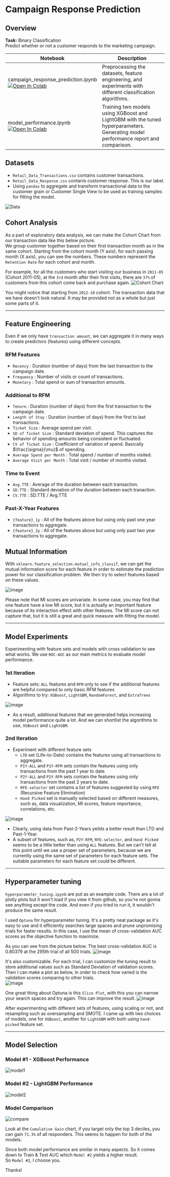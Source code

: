 # Campaign Response Prediction

## Overview

**Task:** Binary Classification  
Predict whether or not a customer responds to the marketing campaign.

| Notebook | Description | 
| --- | --- |
| campaign_response_prediction.ipynb <br/>[![Open In Colab](https://colab.research.google.com/assets/colab-badge.svg)](https://colab.research.google.com/github/tanatiem/campaign-response/blob/main/notebooks/campaign_response_prediction.ipynb) | Preprocessing the datasets, feature engineering, and experiments with different classification algorithms. | 
| model_performance.ipynb <br/>[![Open In Colab](https://colab.research.google.com/assets/colab-badge.svg)](https://colab.research.google.com/github/tanatiem/campaign-response/blob/main/notebooks/model_performance.ipynb) | Training two models using XGBoost and LightGBM with the tuned hyperparameters. Generating model performance report and comparison. | 


## Datasets
- `Retail_Data_Transactions.csv` contains customer transactions.
- `Retail_Data_Response.csv` contanis customer response. This is our label.
- Using `pandas` to aggregate and transform transactional data to the customer grain or Customer Single View to be used as training samples for fitting the model.

![Data](https://user-images.githubusercontent.com/11977931/178889405-bae9dc94-c630-4bc6-aea5-5d51524e3620.png)

## Cohort Analysis
As a part of exploratory data analysis, we can make the Cohort Chart from our transaction data like this below picture.  
We group customer together based on their first transaction month as in the same cohort. Starting from the cohort month (Y axis), for each passing month (X axis), you can see the numbers. These numbers represent the `Retention Rate` for each cohort and month.  

For example, for all the customers who start visiting our business in `2011-05` (Cohort 2011-05), at the `3rd` month after their first visits, there are `37%` of customers from this cohort come back and purchase again.
![Cohort Chart](https://user-images.githubusercontent.com/11977931/178428530-2cbcd93e-2f11-4333-889d-1072da73bc75.png)

You might notice that starting from `2012-10` cohort. The transaction data that we have doesn't look natural. It may be provided not as a whole but just some parts of it.

---

## Feature Engineering
Even if we only have `transaction amount`, we can aggregate it in many ways to create predictors (features) using different concepts.
### RFM Features
- `Recency` : Duration (number of days) from the last transaction to the campaign date.
- `Frequency` : Number of visits or count of transactions.
- `Monetary` : Total spend or sum of transaction amounts.
### Additional to RFM
- `Tenure` : Duration (number of days) from the first transaction to the campaign date.
- `Length of Stay` : Duration (number of days) from the first to last transactions.
- `Ticket Size` : Average spend per visit.
- `SD of Ticket Size` : Standard deviation of spend. This captures the behavior of spending amounts being consistent or fluctuated.
- `CV of Ticket Size` : Coefficient of variation of spend. Basically $\frac{\sigma}{\mu}$ of spending.
- `Average Spend per Month` : Total spend / number of months visited.
- `Average Visit per Month` : Total visit / number of months visited.
### Time to Event
- `Avg.TTE` : Average of the duration between each transaction.
- `SD.TTE` : Standard deviation of the duration between each tranaction.
- `CV.TTE` : SD.TTE / Avg.TTE
### Past-X-Year Features
- `{feature}_1y` : All of the features above but using only past one year transactions to aggregate.
- `{feature}_2y` : All of the features above but using only past two year transactions to aggregate.

## Mutual Information
With `sklearn.feature_selection.mutual_info_classif`, we can get the mutual information score for each feature in order to estimate the prediction power for our classification problem. We then try to select features based on these values.  

![image](https://user-images.githubusercontent.com/11977931/178439149-49d4bec4-dec3-43bf-8231-46740221a1c2.png)  

Please note that MI scores are univariate. In some case, you may find that one feature have a low MI score, but it is actually an important feature because of its interaction effect with other features. The MI score can not capture that, but it is still a great and quick measure with fitting the model.

---

## Model Experiments
Experimenting with feature sets and models with cross validation to see what works. We use `ROC-AUC` as our main metrics to evaluate model performance.

### 1st Iteration
- Feature sets: `ALL` features and `RFM` only to see if the additional features are helpful compared to only basic RFM features
- Algorithms to try: `XGBoost`, `LightGBM`, `RandomForest`, and `ExtraTrees`

![image](https://user-images.githubusercontent.com/11977931/180649915-eb997376-47d2-4ca6-9b50-a6ae7e469819.png)
- As a result, additional features that we generated helps increasing model performance quite a lot. And we can shortlist the algorithms to use, `XGBoost` and `LightGBM`.

### 2nd Iteration
- Experiment with different feature sets
  - `LTD` set (Life-to-Date) contains the features using all transactions to aggregate.
  - `P1Y-ALL` and `P1Y-RFM` sets contain the features using only transactions from the past 1 year to date.
  - `P2Y-ALL` and `P2Y-RFM` sets contain the features using only transactions from the past 2 years to date.
  - `RFE-selector` set contains a list of features suggested by using `RFE` (Recursive Feature Elimination)
  - `Hand Picked` set is manually selected based on different measures, such as, data visualization, MI scores, feature importance, correlations, etc.
  
![image](https://user-images.githubusercontent.com/11977931/180650662-ed401b95-42bc-45b3-9c25-f7aff6713d73.png)

- Clearly, using data from Past-2-Years yeilds a better result than LTD and Past-1-Year.
- A subset of features, such as, `P2Y-RFM`, `RFE-selector`, and `Hand Picked` seems to be a little better than using `ALL` features. But we can't tell at this point until we use a proper set of parameters, because we are currently using the same set of parameters for each feature sets. The suitable parameters for each feature set could be different. 

---

## Hyperparameter tuning
`hyperparameter_tuning.ipynb` are put as an example code. There are a lot of plotly plots but it won't load if you view it from github, so you're not gonna see anything except the code. And even if you tried to run it, it wouldn't produce the same result.  

I used `Optuna` for hyperparameter tuning. It's a pretty neat package as it's easy to use and it efficiently searches large spaces and prune unpromising trials for faster results. In this case, I use the mean of cross-validation AUC scores as the objective function to maximize.

As you can see from the picture below. The best cross-validation AUC is 0.80379 at the 295th trial of all 500 trials.
![image](https://user-images.githubusercontent.com/11977931/180652417-df9d275a-744b-4873-a78f-106281e4c3d3.png)

It's also customizable. For each trial, I can customize the tuning result to store additional values such as Standard Deviation of validation scores.  
Then I can make a plot as below, in order to check how varied is the validation scores comparing to other trials.  
![image](https://user-images.githubusercontent.com/11977931/180652013-3392530d-967d-4b6d-828e-81c5e31478fa.png)

One great thing about Optuna is this `Slice Plot`, with this you can narrow your search spaces and try again. This can improve the result.
![image](https://user-images.githubusercontent.com/11977931/180652928-f24309b4-c4c1-4f96-9787-3837ddc0ef47.png)

After experimenting with different sets of features, using scaling or not, and resampling such as oversampling and SMOTE. I came up with two choices of models, one for `XGBoost`, another for `LightGBM` with both using `hand-picked` feature set.

---

## Model Selection
### Model #1 - XGBoost Performance
![model1](https://github.com/tanatiem/campaign-response/blob/main/images/model1_report.png)

### Model #2 - LightGBM Performance
![model2](https://github.com/tanatiem/campaign-response/blob/main/images/model2_report.png)

### Model Comparison
![compare](https://github.com/tanatiem/campaign-response/blob/main/images/model_comparison.png)

Look at the `Cumulative Gain` chart, if you target only the top 3 deciles, you can gain `71.3%` of all responders. This seems to happen for both of the models.

Since both model performance are similar in many aspects. So it comes down to Train & Test AUC which `Model #2` yields a higher result.  
So `Model #2`, I choose you.

Thanks!


